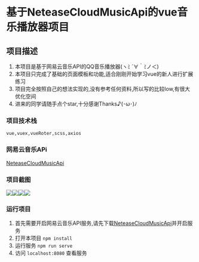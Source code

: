 # 基于NeteaseCloudMusicApi的vue音乐播放器项目

## 项目描述
1. 本项目是基于网易云音乐API的QQ音乐播放器(ヽﾐ ´∀｀ﾐノ＜)
2. 本项目只完成了基础的页面模板和功能,适合刚刚开始学习vue的新人进行扩展练习
3. 项目完全按照自己的想法实现的,没有参考任何资料,所以写的比较low,有很大优化空间
4. 进来的同学请随手点个star,十分感谢Thanks♪(･ω･)ﾉ

### 项目技术栈
```
vue,vuex,vueRoter,scss,axios
```

### 网易云音乐APi
[NeteaseCloudMusicApi](https://github.com/Binaryify/NeteaseCloudMusicApi)

### 项目截图
![](https://github.com/sroxck/vue-music/blob/master/note/1.png?raw=true)![](https://github.com/sroxck/vue-music/blob/master/note/2.png?raw=true)![](https://github.com/sroxck/vue-music/blob/master/note/3.png?raw=true)![](https://github.com/sroxck/vue-music/blob/master/note/4.png?raw=true)

### 运行项目
1. 首先需要开启网易云音乐API服务,请先下载[NeteaseCloudMusicApi](https://github.com/Binaryify/NeteaseCloudMusicApi)并开启服务
2. 打开本项目 `npm install`
3. 运行服务 `npm run serve`
4. 访问 `localhost:8080` 查看服务
